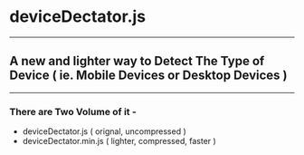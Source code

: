 # deviceDectator.js
---
## A new and lighter way to Detect The Type of Device ( ie. Mobile Devices or Desktop Devices )
---
### There are Two Volume of it -
- deviceDectator.js ( orignal, uncompressed )
- deviceDectator.min.js ( lighter, compressed, faster )

